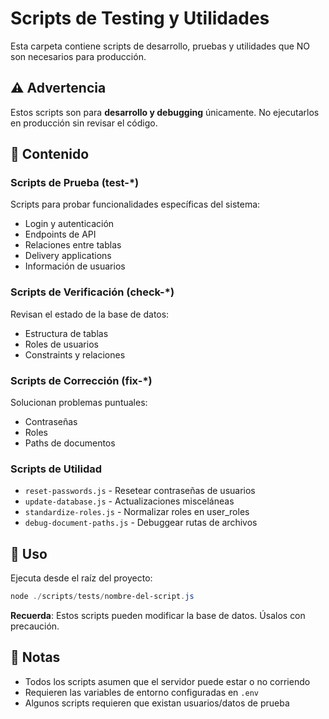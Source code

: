 # Scripts de Testing y Utilidades

Esta carpeta contiene scripts de desarrollo, pruebas y utilidades que NO son necesarios para producción.

## ⚠️ Advertencia

Estos scripts son para **desarrollo y debugging** únicamente. No ejecutarlos en producción sin revisar el código.

## 📂 Contenido

### Scripts de Prueba (test-\*)

Scripts para probar funcionalidades específicas del sistema:

- Login y autenticación
- Endpoints de API
- Relaciones entre tablas
- Delivery applications
- Información de usuarios

### Scripts de Verificación (check-\*)

Revisan el estado de la base de datos:

- Estructura de tablas
- Roles de usuarios
- Constraints y relaciones

### Scripts de Corrección (fix-\*)

Solucionan problemas puntuales:

- Contraseñas
- Roles
- Paths de documentos

### Scripts de Utilidad

- `reset-passwords.js` - Resetear contraseñas de usuarios
- `update-database.js` - Actualizaciones misceláneas
- `standardize-roles.js` - Normalizar roles en user_roles
- `debug-document-paths.js` - Debuggear rutas de archivos

## 🔧 Uso

Ejecuta desde el raíz del proyecto:

```powershell
node ./scripts/tests/nombre-del-script.js
```

**Recuerda**: Estos scripts pueden modificar la base de datos. Úsalos con precaución.

## 📝 Notas

- Todos los scripts asumen que el servidor puede estar o no corriendo
- Requieren las variables de entorno configuradas en `.env`
- Algunos scripts requieren que existan usuarios/datos de prueba
